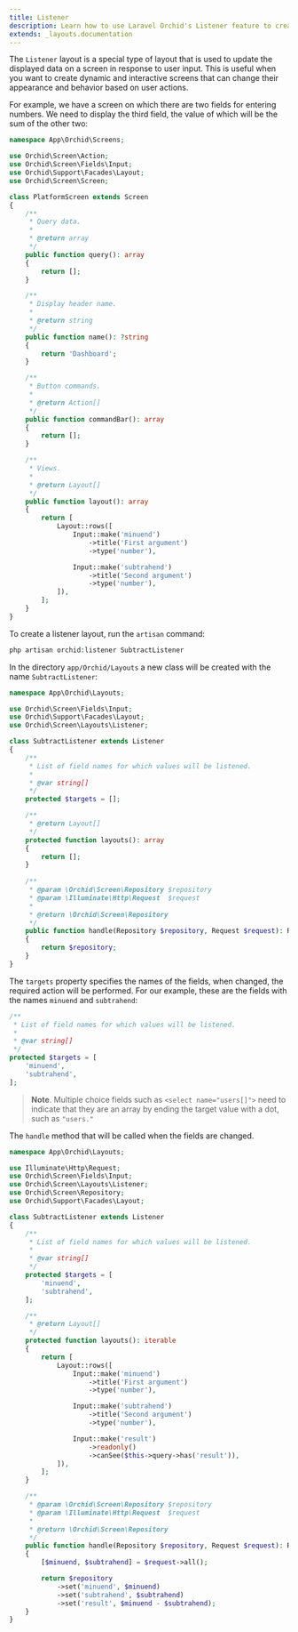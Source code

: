 ```yaml
---
title: Listener
description: Learn how to use Laravel Orchid's Listener feature to create dynamic pages with real-time data. Explore the various options available to customize your listener and keep your application up-to-date with the latest information.
extends: _layouts.documentation
---
```



The `Listener` layout is a special type of layout that is used to update the displayed data on a screen in response to user input. This is useful when you want to create dynamic and interactive screens that can change their appearance and behavior based on user actions.

For example, we have a screen on which there are two fields for entering numbers. We need to display the third field, the value of which will be the sum of the other two:


```php
namespace App\Orchid\Screens;

use Orchid\Screen\Action;
use Orchid\Screen\Fields\Input;
use Orchid\Support\Facades\Layout;
use Orchid\Screen\Screen;

class PlatformScreen extends Screen
{
    /**
     * Query data.
     *
     * @return array
     */
    public function query(): array
    {
        return [];
    }

    /**
     * Display header name.
     *
     * @return string
     */
    public function name(): ?string
    {
        return 'Dashboard';
    }

    /**
     * Button commands.
     *
     * @return Action[]
     */
    public function commandBar(): array
    {
        return [];
    }

    /**
     * Views.
     *
     * @return Layout[]
     */
    public function layout(): array
    {
        return [
            Layout::rows([
                Input::make('minuend')
                    ->title('First argument')
                    ->type('number'),

                Input::make('subtrahend')
                    ->title('Second argument')
                    ->type('number'),
            ]),
        ];
    }
}
```

To create a listener layout, run the `artisan` command:

```php
php artisan orchid:listener SubtractListener
```

In the directory `app/Orchid/Layouts` a new class will be created with the name `SubtractListener`:

```php
namespace App\Orchid\Layouts;

use Orchid\Screen\Fields\Input;
use Orchid\Support\Facades\Layout;
use Orchid\Screen\Layouts\Listener;

class SubtractListener extends Listener
{
    /**
     * List of field names for which values will be listened.
     *
     * @var string[]
     */
    protected $targets = [];

    /**
     * @return Layout[]
     */
    protected function layouts(): array
    {
        return [];
    }
    
    /**
     * @param \Orchid\Screen\Repository $repository
     * @param \Illuminate\Http\Request  $request
     *
     * @return \Orchid\Screen\Repository
     */
    public function handle(Repository $repository, Request $request): Repository
    {
        return $repository;
    }
}
```

The `targets` property specifies the names of the fields, when changed, the required action will be performed. For our example, these are the fields with the names `minuend` and `subtrahend`:

```php
/**
 * List of field names for which values will be listened.
 *
 * @var string[]
 */
protected $targets = [
    'minuend',
    'subtrahend',
];
```

> **Note**. Multiple choice fields such as `<select name="users[]">` need to indicate that they are an array by ending the target value with a dot, such as `"users."`


The `handle` method that will be called when the fields are changed.


```php
namespace App\Orchid\Layouts;

use Illuminate\Http\Request;
use Orchid\Screen\Fields\Input;
use Orchid\Screen\Layouts\Listener;
use Orchid\Screen\Repository;
use Orchid\Support\Facades\Layout;

class SubtractListener extends Listener
{
    /**
     * List of field names for which values will be listened.
     *
     * @var string[]
     */
    protected $targets = [
        'minuend',
        'subtrahend',
    ];

    /**
     * @return Layout[]
     */
    protected function layouts(): iterable
    {
        return [
            Layout::rows([
                Input::make('minuend')
                    ->title('First argument')
                    ->type('number'),

                Input::make('subtrahend')
                    ->title('Second argument')
                    ->type('number'),

                Input::make('result')
                    ->readonly()
                    ->canSee($this->query->has('result')),
            ]),
        ];
    }

    /**
     * @param \Orchid\Screen\Repository $repository
     * @param \Illuminate\Http\Request  $request
     *
     * @return \Orchid\Screen\Repository
     */
    public function handle(Repository $repository, Request $request): Repository
    {
        [$minuend, $subtrahend] = $request->all();

        return $repository
            ->set('minuend', $minuend)
            ->set('subtrahend', $subtrahend)
            ->set('result', $minuend - $subtrahend);
    }
}
```
